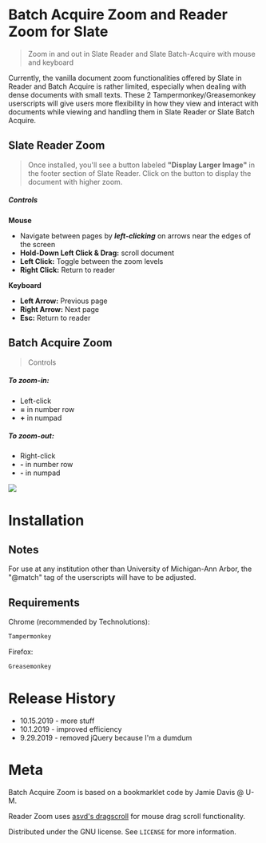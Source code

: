 # Batch Acquire Zoom and Reader Zoom for Slate
> Zoom in and out in Slate Reader and Slate Batch-Acquire with mouse and keyboard 

Currently, the vanilla document zoom functionalities offered by Slate in Reader and Batch Acquire is rather limited, especially when dealing with dense documents with small texts. These 2 Tampermonkey/Greasemonkey userscripts will give users more flexibility in how they view and interact with documents while viewing and handling them in Slate Reader or Slate Batch Acquire.

## **Slate Reader Zoom**
>Once installed, you'll see a button labeled **"Display Larger Image"** in the footer section of Slate Reader. Click on the button to display the document with higher zoom. 

##### **Controls**

**Mouse**
* Navigate between pages by ***left-clicking*** on arrows near the edges of the screen
* **Hold-Down Left Click & Drag:** scroll document
* **Left Click:** Toggle between the zoom levels
* **Right Click:** Return to reader

**Keyboard**
* **Left Arrow:** Previous page
* **Right Arrow:** Next page 
* **Esc:** Return to reader

## **Batch Acquire Zoom**
> Controls

##### To zoom-in:

* Left-click
* **=** in number row
* **+** in numpad


##### To zoom-out:

* Right-click
* **-** in number row
* **-** in numpad

![](header.png)

# Installation

## Notes
For use at any institution other than University of Michigan-Ann Arbor, the "@match" tag of the userscripts will have to be adjusted.  

## Requirements
Chrome (recommended by Technolutions):

```sh
Tampermonkey
```

Firefox:

```sh
Greasemonkey
```


# Release History

* 10.15.2019 - more stuff
* 10.1.2019 - improved efficiency
* 9.29.2019 - removed jQuery because I'm a dumdum

# Meta

Batch Acquire Zoom is based on a bookmarklet code by Jamie Davis @ U-M.

Reader Zoom uses [asvd's dragscroll](https://github.com/asvd/dragscroll) for mouse drag scroll functionality. 

Distributed under the GNU license. See ``LICENSE`` for more information.

